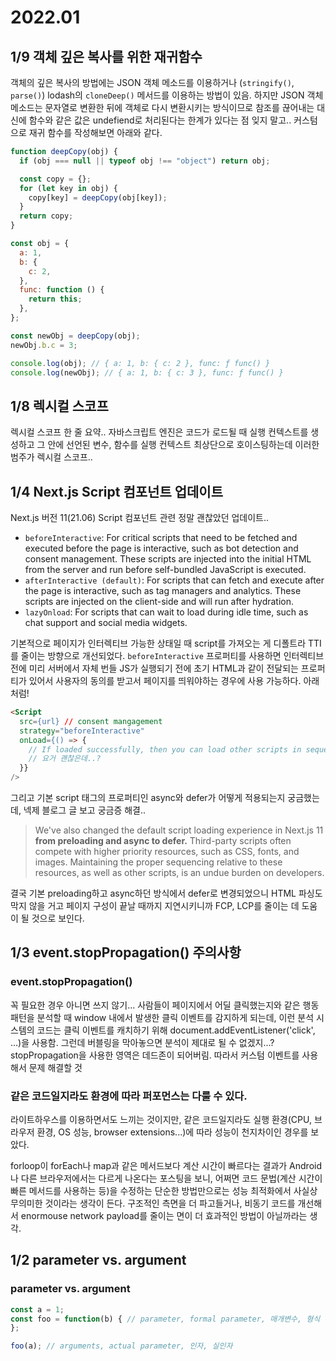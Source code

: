 # 2022.01

## 1/9 객체 깊은 복사를 위한 재귀함수

객체의 깊은 복사의 방법에는 JSON 객체 메소드를 이용하거나 (`stringify()`, `parse()`) lodash의 `cloneDeep()` 메서드를 이용하는 방법이 있음.
하지만 JSON 객체 메소드는 문자열로 변환한 뒤에 객체로 다시 변환시키는 방식이므로 참조를 끊어내는 대신에 함수와 같은 값은 undefiend로 처리된다는 한계가 있다는 점 잊지 말고..
커스텀으로 재귀 함수를 작성해보면 아래와 같다.

```js
function deepCopy(obj) {
  if (obj === null || typeof obj !== "object") return obj;

  const copy = {};
  for (let key in obj) {
    copy[key] = deepCopy(obj[key]);
  }
  return copy;
}

const obj = {
  a: 1,
  b: {
    c: 2,
  },
  func: function () {
    return this;
  },
};

const newObj = deepCopy(obj);
newObj.b.c = 3;

console.log(obj); // { a: 1, b: { c: 2 }, func: ƒ func() }
console.log(newObj); // { a: 1, b: { c: 3 }, func: ƒ func() }
```

## 1/8 렉시컬 스코프

렉시컬 스코프 한 줄 요약..
자바스크립트 엔진은 코드가 로드될 때 실행 컨텍스트를 생성하고 그 안에 선언된 변수, 함수를 실행 컨텍스트 최상단으로 호이스팅하는데 이러한 범주가 렉시컬 스코프..

## 1/4 Next.js Script 컴포넌트 업데이트
Next.js 버전 11(21.06) Script 컴포넌트 관련 정말 괜찮았던 업데이트..

- `beforeInteractive`: For critical scripts that need to be fetched and executed before the page is interactive, such as bot detection and consent management. These scripts are injected into the initial HTML from the server and run before self-bundled JavaScript is executed.
- `afterInteractive (default)`: For scripts that can fetch and execute after the page is interactive, such as tag managers and analytics. These scripts are injected on the client-side and will run after hydration.
- `lazyOnload`: For scripts that can wait to load during idle time, such as chat support and social media widgets.

기본적으로 페이지가 인터렉티브 가능한 상태일 때 script를 가져오는 게 디폴트라 TTI를 줄이는 방향으로 개선되었다. `beforeInteractive` 프로퍼티를 사용하면 인터렉티브 전에 미리 서버에서 자체 번들 JS가 실행되기 전에 초기 HTML과 같이 전달되는 프로퍼티가 있어서 사용자의 동의를 받고서 페이지를 띄워야하는 경우에 사용 가능하다.
아래처럼!

```html
<Script
  src={url} // consent mangagement
  strategy="beforeInteractive"
  onLoad={() => {
    // If loaded successfully, then you can load other scripts in sequence
    // 요거 괜찮은데..?
  }}
/>
```

그리고 기본 script 태그의 프로퍼티인 async와 defer가 어떻게 적용되는지 궁금했는데, 넥제 블로그 글 보고 궁금증 해결..

> We've also changed the default script loading experience in Next.js 11 **from preloading and async to defer.** Third-party scripts often compete with higher priority resources, such as CSS, fonts, and images. Maintaining the proper sequencing relative to these resources, as well as other scripts, is an undue burden on developers.

결국 기본 preloading하고 async하던 방식에서 defer로 변경되었으니 HTML 파싱도 막지 않을 거고 페이지 구성이 끝날 때까지 지연시키니까 FCP, LCP를 줄이는 데 도움이 될 것으로 보인다.



## 1/3 event.stopPropagation() 주의사항

### event.stopPropagation()
꼭 필요한 경우 아니면 쓰지 않기... 사람들이 페이지에서 어딜 클릭했는지와 같은 행동 패턴을 분석할 때 window 내에서 발생한 클릭 이벤트를 감지하게 되는데, 이런 분석 시스템의 코드는 클릭 이벤트를 캐치하기 위해 document.addEventListener('click', ...)을 사용함. 그런데 버블링을 막아놓으면 분석이 제대로 될 수 없겠지...? stopPropagation을 사용한 영역은 데드존이 되어버림. 따라서 커스텀 이벤트를 사용해서 문제 해결할 것 

### 같은 코드일지라도 환경에 따라 퍼포먼스는 다룰 수 있다.
라이트하우스를 이용하면서도 느끼는 것이지만, 같은 코드일지라도 실행 환경(CPU, 브라우저 환경, OS 성능, browser extensions...)에 따라 성능이 천지차이인 경우를 보았다.

forloop이 forEach나 map과 같은 메서드보다 계산 시간이 빠르다는 결과가 Android나 다른 브라우저에서는 다르게 나온다는 포스팅을 보니, 어쩌면 코드 문법(계산 시간이 빠른 메서드를 사용하는 등)을 수정하는 단순한 방법만으로는 성능 최적화에서 사실상 무의미한 것이라는 생각이 든다. 구조적인 측면을 더 파고들거나, 비동기 코드를 개선해서 enormouse network payload를 줄이는 면이 더 효과적인 방법이 아닐까라는 생각.

## 1/2 parameter vs. argument

### parameter vs. argument
```js
const a = 1;
const foo = function(b) { // parameter, formal parameter, 매개변수, 형식 매개변수
};

foo(a); // arguments, actual parameter, 인자, 실인자
```
